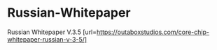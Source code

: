 # Russian-Whitepaper
Russian Whitepaper V.3.5
[url=https://outaboxstudios.com/core-chip-whitepaper-russian-v-3-5/]
